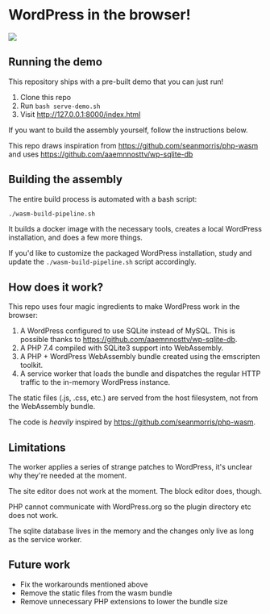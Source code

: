 # WordPress in the browser!

![](demo.gif)
## Running the demo

This repository ships with a pre-built demo that you can just run!

1. Clone this repo
2. Run `bash serve-demo.sh`
3. Visit http://127.0.0.1:8000/index.html

If you want to build the assembly yourself, follow the instructions below.

This repo draws inspiration from https://github.com/seanmorris/php-wasm and uses https://github.com/aaemnnosttv/wp-sqlite-db 

## Building the assembly

The entire build process is automated with a bash script:

```bash
./wasm-build-pipeline.sh
```

It builds a docker image with the necessary tools, creates a local WordPress installation, 
and does a few more things.

If you'd like to customize the packaged WordPress installation, study and update
the `./wasm-build-pipeline.sh` script accordingly.


## How does it work?

This repo uses four magic ingredients to make WordPress work in the browser:

1. A WordPress configured to use SQLite instead of MySQL. This is possible thanks to https://github.com/aaemnnosttv/wp-sqlite-db.
2. A PHP 7.4 compiled with SQLite3 support into WebAssembly.
3. A PHP + WordPress WebAssembly bundle created using the emscripten toolkit.
4. A service worker that loads the bundle and dispatches the regular HTTP traffic to the in-memory WordPress instance.

The static files (.js, .css, etc.) are served from the host filesystem, not from the WebAssembly bundle.

The code is *heavily* inspired by https://github.com/seanmorris/php-wasm.

## Limitations

The worker applies a series of strange patches to WordPress, it's unclear why they're needed at the moment.

The site editor does not work at the moment. The block editor does, though.

PHP cannot communicate with WordPress.org so the plugin directory etc does not work.

The sqlite database lives in the memory and the changes only live as long as the service worker.

## Future work

* Fix the workarounds mentioned above
* Remove the static files from the wasm bundle
* Remove unnecessary PHP extensions to lower the bundle size

